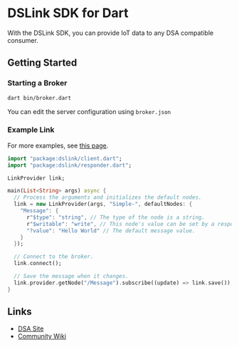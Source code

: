 # DSLink SDK for Dart

With the DSLink SDK, you can provide IoT data to any DSA compatible consumer.

## Getting Started

### Starting a Broker

```bash
dart bin/broker.dart
```

You can edit the server configuration using `broker.json`

### Example Link

For more examples, see [this page](https://github.com/IOT-DSA/sdk-dslink-dart/tree/master/example).

```dart
import "package:dslink/client.dart";
import "package:dslink/responder.dart";

LinkProvider link;

main(List<String> args) async {
  // Process the arguments and initializes the default nodes.
  link = new LinkProvider(args, "Simple-", defaultNodes: {
    "Message": {
      r"$type": "string", // The type of the node is a string.
      r"$writable": "write", // This node's value can be set by a responder link.
      "?value": "Hello World" // The default message value.
    }
  });

  // Connect to the broker.
  link.connect();

  // Save the message when it changes.
  link.provider.getNode("/Message").subscribe((update) => link.save());
}
```

## Links

- [DSA Site](http://iot-dsa.org/)
- [Community Wiki](https://github.com/IOT-DSA/community/wiki)
